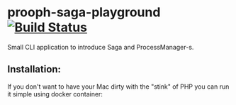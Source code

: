 # prooph-saga-playground [![Build Status](https://travis-ci.org/lzakrzewski/prooph-saga-playground.svg?branch=master)](https://travis-ci.org/lzakrzewski/prooph-saga-playground)
Small CLI application to introduce Saga and ProcessManager-s. 

## Installation:


If you don't want to have your Mac dirty with the "stink" of PHP you can run it simple using docker container:
